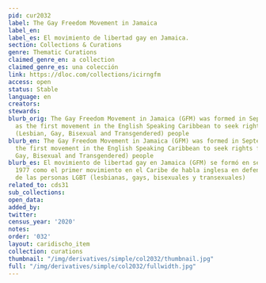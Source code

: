 ```yaml
---
pid: cur2032
label: The Gay Freedom Movement in Jamaica
label_en:
label_es: El movimiento de libertad gay en Jamaica.
section: Collections & Curations
genre: Thematic Curations
claimed_genre_en: a collection
claimed_genre_es: una colección
link: https://dloc.com/collections/icirngfm
access: open
status: Stable
language: en
creators:
stewards:
blurb_orig: The Gay Freedom Movement in Jamaica (GFM) was formed in September 1977
  as the first movement in the English Speaking Caribbean to seek rights for LGBT
  (Lesbian, Gay, Bisexual and Transgendered) people
blurb_en: The Gay Freedom Movement in Jamaica (GFM) was formed in September 1977 as
  the first movement in the English Speaking Caribbean to seek rights for LGBT (Lesbian,
  Gay, Bisexual and Transgendered) people
blurb_es: El movimiento de libertad gay en Jamaica (GFM) se formó en septiembre de
  1977 como el primer movimiento en el Caribe de habla inglesa en defensa de los derechos
  de las personas LGBT (lesbianas, gays, bisexuales y transexuales)
related_to: cds31
sub_collections:
open_data:
added_by:
twitter:
census_year: '2020'
notes:
order: '032'
layout: caridischo_item
collection: curations
thumbnail: "/img/derivatives/simple/col2032/thumbnail.jpg"
full: "/img/derivatives/simple/col2032/fullwidth.jpg"
---
```

